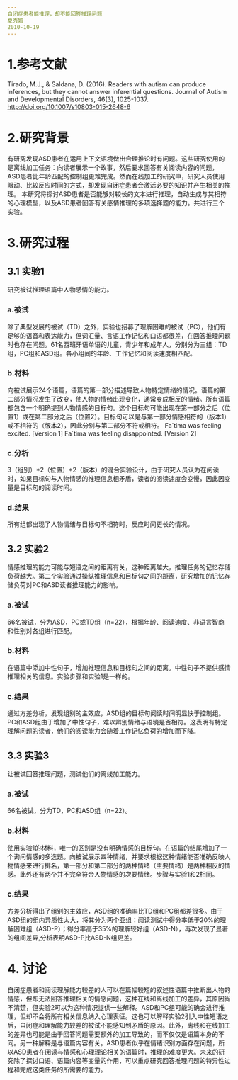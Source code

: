 ```yaml
---
自闭症患者能推理，却不能回答推理问题
夏秀媚
2010-10-19
---
```

# 1.参考文献
Tirado, M.J., & Saldana, D. (2016). Readers with autism can produce inferences, but they cannot answer inferential questions. Journal of Autism and Developmental Disorders, 46(3), 1025-1037. http://doi.org/10.1007/s10803-015-2648-6
# 2.研究背景
有研究发现ASD患者在运用上下文语境做出合理推论时有问题。这些研究使用的是离线加工任务：向读者展示一个故事，然后要求回答有关阅读内容的问题，ASD患者比年龄匹配的控制组更难完成。然而在线加工的研究中，研究人员使用眼动、比较反应时间的方式，却发现自闭症患者会激活必要的知识并产生相关的推理。
本研究将探讨ASD患者是否能够对较长的文本进行推理，自动生成与其相符的心理模型，以及ASD患者回答有关感情推理的多项选择题的能力。共进行三个实验。
# 3.研究过程
## 3.1 实验1
研究被试推理语篇中人物感情的能力。
### a.被试
除了典型发展的被试（TD）之外，实验也招募了理解困难的被试（PC），他们有足够的语音和表达能力，但词汇量、言语工作记忆和口语都很差，在回答推理问题时也存在问题。61名西班牙语单语的儿童，青少年和成年人，分别分为三组：TD组，PC组和ASD组。各小组间的年龄、工作记忆和阅读速度相匹配。
### b.材料
向被试展示24个语篇，语篇的第一部分描述导致人物特定情绪的情况。语篇的第二部分情况发生了改变，使人物的情绪出现变化，通常变成相反的情绪。所有语篇都包含一个明确提到人物情感的目标句。这个目标句可能出现在第一部分之后（位置1）或在第二部分之后（位置2）。目标句可以是与第一部分情感相符的（版本1）或不相符的（版本2），因此分别与第二部分不符或相符。
Fa´tima was feeling excited. [Version 1]
Fa´tima was feeling disappointed. [Version 2]
### c.分析
3（组别）*2（位置）*2（版本）的混合实验设计，由于研究人员认为在阅读时，如果目标句与人物情感的推理信息相矛盾，读者的阅读速度会变慢，因此因变量是目标句的阅读时间。
### d.结果
所有组都出现了人物情绪与目标句不相符时，反应时间更长的情况。
## 3.2 实验2
情感推理的能力可能与短语之间的距离有关，这种距离越大，推理任务的记忆存储负荷越大。第二个实验通过操纵推理信息和目标句之间的距离，研究增加的记忆存储负荷对PC和ASD读者推理能力的影响。
### a.被试
66名被试，分为ASD，PC或TD组（n=22），根据年龄、阅读速度、非语言智商和性别对各组进行匹配。
### b.材料
在语篇中添加中性句子，增加推理信息和目标句之间的距离。中性句子不提供感情推理相关的信息。实验步骤和实验1是一样的。
### c.结果
通过方差分析，发现组别的主效应，ASD组的目标句阅读时间明显快于控制组。
PC和ASD组由于增加了中性句子，难以辨别情绪与语境是否相符。这表明有特定理解问题的读者，他们的阅读能力会随着工作记忆负荷的增加而下降。
## 3.3 实验3
让被试回答推理问题，测试他们的离线加工能力。
### a.被试
66名被试，分为TD，PC和ASD组（n=22）。
### b.材料
使用实验1的材料，唯一的区别是没有明确情感的目标句。在语篇的结尾增加了一个询问情感的多选题。向被试展示四种情绪，并要求根据这种情绪能否准确反映人物情感来进行排名，第一部分和第二部分的两种情绪（主要情绪）是两种相反的情感。此外还有两个并不完全符合人物情感的次要情绪。步骤与实验1和2相同。
### c.结果
方差分析得出了组别的主效应，ASD组的准确率比TD组和PC组都差很多。由于ASD组的组内异质性太大，将其分为两个亚组：阅读测试中得分率低于20%的理解困难组（ASD-P）；得分率高于35%的理解较好组（ASD-N），再次发现了显著的组间差异,分析表明ASD-P比ASD-N组更差。
# 4. 讨论
自闭症患者和阅读理解能力较差的人可以在篇幅较短的叙述性语篇中推断出人物的情感，但却无法回答推理相关的情感问题，这种在线和离线加工的差异，其原因尚不清楚，但实验2可以为这种情况提供一些解释。ASD和PC组可能的确会进行推理，但却不会将所有相关信息纳入心理表征。这也可以解释实验2引入中性短语之后，自闭症和理解能力较差的被试不能感知到矛盾的原因。此外，离线和在线加工的差异也可能是由于回答问题需要额外的加工导致的，而不仅仅是语篇本身的不同。另一种解释是与语篇内容有关。ASD患者似乎在情绪识别方面存在问题，所以ASD患者在阅读与情感和心理理论相关的语篇时，推理的难度更大。未来的研究除了探讨口语、语篇内容等变量的作用，可以重点研究回答推理问题的特异性过程和完成这类任务的所需要的能力。


